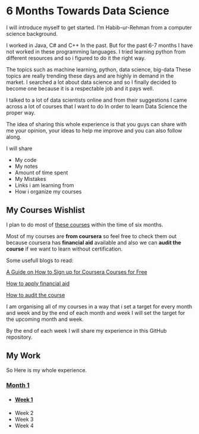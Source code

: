 # 6 Months Towards Data Science

I will introduce myself to get started. I’m Habib-ur-Rehman from a computer science background.

I worked in Java, C# and C++ In the past. But for the past 6-7 months I have not worked in these programming languages. I tried learning python from different resources and so i figured to do it the right way.
 
The topics such as machine learning, python, data science, big-data These topics are really trending these days and are highly in demand in the market. I searched a lot about data science and so I finally decided to become one because it is a respectable job and it pays well.


I talked to a lot of data scientists online and from their suggestions I came across a lot of courses that I want to do In order to learn Data Science the proper way.

The idea of sharing this whole experience is that you guys can share with me your opinion, your ideas to help me improve and you can also follow along.

I will share
* My code
* My notes
* Amount of time spent
* My Mistakes
* Links i am learning from
* How i organize my courses


## My Courses Wishlist
I plan to do most of [these courses](https://github.com/habibanalytics/6-Months-Towards-Data-Science/blob/master/Files/Courses%20List.md) within the time of six months. 

Most of my courses are **from coursera** so feel free to check them out because coursera has **financial aid** available and also we can **audit the course** if we want to learn without certification. 

Some usefull blogs to read:

[A Guide on How to Sign up for Coursera Courses for Free](https://www.classcentral.com/report/coursera-signup-for-free/)

[How to apply financial aid](https://learner.coursera.help/hc/en-us/articles/209819033-Apply-for-Financial-Aid-or-a-Scholarship)

[How to audit the course](https://learner.coursera.help/hc/en-us/articles/209818613-Enrollment-options)

I am organising all of my courses in a way that i set a target for every month and week and by the end of each month and week I will set the target for the upcoming month and week.

By the end of each week I will share my experience in this GitHub repository. 

## My Work
So Here is my whole experience.
### [Month 1](https://github.com/habibanalytics/6-Months-Towards-Data-Science/blob/master/Months/Month%201.md)
* #### [Week 1](https://github.com/habibanalytics/6-Months-Towards-Data-Science/blob/master/Weeks/M1%20Week%201.md)
* Week 2
* Week 3
* Week 4
